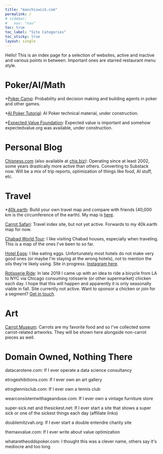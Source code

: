 ```yaml
---
title: "maxchiswick.com"
permalink: /
# sidebar:
#   nav: "nav"
toc: true
toc_label: "Site Categories"
toc_sticky: true
layout: single
---
```

Hello! This is an index page for a selection of websites, active and inactive and various points in between. Important ones are starred restaurant menu style.  

# Poker/AI/Math 

*[Poker Camp](https://poker.camp): Probability and decision making and building agents in poker and other games. 

*[AI Poker Tutorial](https://aipokertutorial.com): AI Poker technical material, under construction.

*[Expected Value Foundation](https://expectedvalue.org): Expected value is important and somehow expectedvalue.org was available, under construction.  

# Personal Blog

[Chisness.com](https://chisness.com) (also available at [chis.biz](https://chis.biz)): Operating since at least 2002, some years drastically more active than others. Converting to Substack now. Will be a mix of trip reports, optimization of things like food, AI stuff, etc. 

# Travel

*[40k.earth](https://40k.earth): Build your own travel map and compare with friends (40,000 km is the circumference of the earth). My map is [here](https://40k.earth/chisness).

[Carrot Safari](https://carrotsafari.com): Travel index site, but not yet active. Forwards to my 40k.earth map for now. 

[Chabad World Tour](https://chabadworldtour.com): I like visiting Chabad houses, especially when traveling. This is a map of the ones I've been to so far. 

[Hotel Eggs](https://hoteleggs.com): I like eating eggs. Unfortunately most hotels do not make very good ones (or maybe I'm staying at the wrong hotels), not to mention the oils they're likely using. Site in progress. [Instagram here](https://instagram.com/hoteleggs).

[Rotisserie Ride](https://rotisserieride.com): In late 2019 I came up with an idea to ride a bicycle from LA to NYC via Chicago consuming rotisserie (or other supermarket) chicken each day. I hope that this will happen and apparently it is only seasonally viable in fall. Site currently not active. Want to sponsor a chicken or join for a segment? [Get in touch](mailto:max.chiswick@gmail.com).

# Art

[Carrot Museum](https://carrotmuseum.org): Carrots are my favorite food and so I've collected some carrot-related artworks. They will be shown here alongside non-carrot pieces as well. 

# Domain Owned, Nothing There

datacarotene.com: If I ever operate a data science consultancy

etrogexhibitions.com: If I ever own an art gallery

etrogtennisclub.com: If I ever own a tennis club

wearconsistentwithageanduse.com: If I ever own a vintage furniture store

super-sick.net and thesickest.net: If I ever start a site that shows a super sick or one of the sickest things each day (affiliate links)

doublemitzvah.org: If I ever start a double entendre charity site

themaxvalue.com: If I ever write about value optimization

whataretheoddspoker.com: I thought this was a clever name, others say it's mediocre and too long